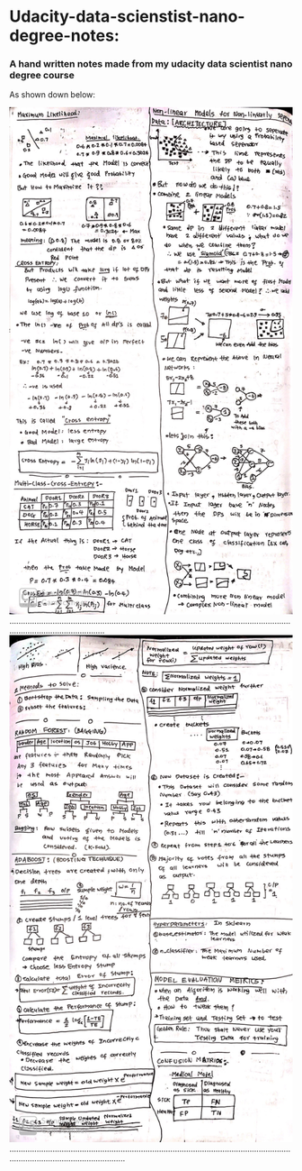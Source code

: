 # Udacity-data-scienstist-nano-degree-notes:
### A hand written notes made from my udacity data scientist nano degree course

As shown down below:

<img src="Image-14.jpeg" width="720" height="900">
......................................................................................................................................................................
<img src="Image-4.jpeg" width="720" height="900">
...............................................................................................................................................................................
